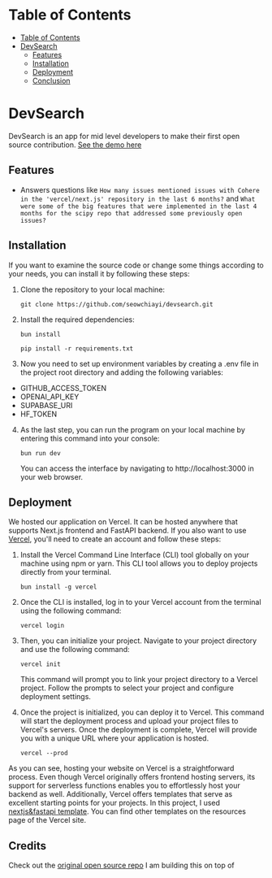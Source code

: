 # Table of Contents
- [Table of Contents](#table-of-contents)
- [DevSearch](#devsearch)
  - [Features](#features)
  - [Installation](#installation)
  - [Deployment](#deployment)
  - [Conclusion](#conclusion)

# DevSearch

DevSearch is an app for mid level developers to make their first open source contribution. [See the demo here](https://www.loom.com/share/0923becbdd234c34a9be19cac3bc2acd?sid=49d97a9d-9552-4f2b-8790-43c25c4342ee)

## Features

- Answers questions like `How many issues mentioned issues with Cohere in the 'vercel/next.js' repository in the last 6 months?` and `What were some of the big features that were implemented in the last 4 months for the scipy repo that addressed some previously open issues?`

## Installation

If you want to examine the source code or change some things according to your needs, you can install it by following these steps:

1. Clone the repository to your local machine:
   ```
   git clone https://github.com/seowchiayi/devsearch.git
   ```

2. Install the required dependencies:
   ```
   bun install
   ```
   ```
   pip install -r requirements.txt
   ```

3. Now you need to set up environment variables by creating a .env file in the project root directory and adding the following variables:
  
  - GITHUB_ACCESS_TOKEN
  - OPENAI_API_KEY
  - SUPABASE_URI
  - HF_TOKEN

4. As the last step, you can run the program on your local machine by entering this command into your console:
   ```
   bun run dev
   ```
   You can access the interface by navigating to http://localhost:3000 in your web browser.

## Deployment

We hosted our application on Vercel. It can be hosted anywhere that supports Next.js frontend and FastAPI backend. If you also want to use [Vercel](https://vercel.com/login), you'll need to create an account and follow these steps:

1. Install the Vercel Command Line Interface (CLI) tool globally on your machine using npm or yarn. This CLI tool allows you to deploy projects directly from your terminal.
   ```
   bun install -g vercel
   ```

2. Once the CLI is installed, log in to your Vercel account from the terminal using the following command:
   ```
   vercel login
   ```
3. Then, you can initialize your project. Navigate to your project directory and use the following command:
   ```
   vercel init
   ```
   This command will prompt you to link your project directory to a Vercel project. Follow the prompts to select your project and configure deployment settings.

4. Once the project is initialized, you can deploy it to Vercel. This command will start the deployment process and upload your project files to Vercel's servers. Once the deployment is complete, Vercel will provide you with a unique URL where your application is hosted.
   ```
   vercel --prod
   ```

As you can see, hosting your website on Vercel is a straightforward process. Even though Vercel originally offers frontend hosting servers,  its support for serverless functions enables you to effortlessly host your backend as well. Additionally, Vercel offers templates that serve as excellent starting points for your projects. In this project, I used [nextjs&fastapi template](https://vercel.com/templates/next.js/nextjs-fastapi-starter). You can find other templates on the resources page of the Vercel site.

## Credits
Check out the [original open source repo](https://github.com/timescale/rag-is-more-than-vector-search) I am building this on top of
